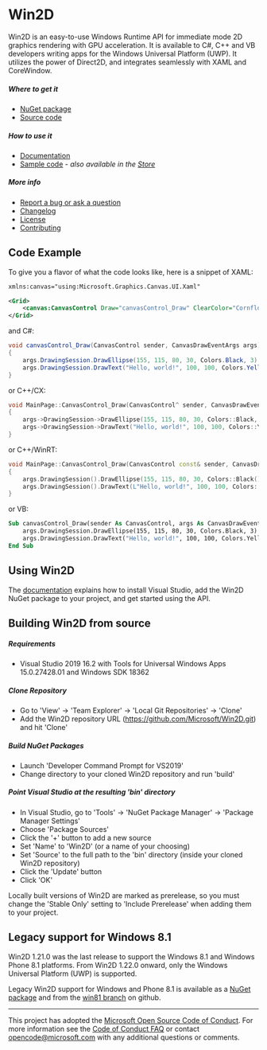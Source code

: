 # Win2D

Win2D is an easy-to-use Windows Runtime API for immediate mode 2D graphics
rendering with GPU acceleration. It is available to C#, C++ and VB developers
writing apps for the Windows Universal Platform (UWP). It utilizes the power
of Direct2D, and integrates seamlessly with XAML and CoreWindow.

##### Where to get it
- [NuGet package](http://www.nuget.org/packages/Win2D.uwp)
- [Source code](http://github.com/Microsoft/Win2D)

##### How to use it
- [Documentation](http://microsoft.github.io/Win2D)
- [Sample code](http://github.com/Microsoft/Win2D-samples) -
    *also available in the [Store](https://www.microsoft.com/store/apps/9NBLGGGXWT9F)*

##### More info
- [Report a bug or ask a question](http://github.com/Microsoft/Win2D/issues)
- [Changelog](http://github.com/Microsoft/Win2D/blob/master/CHANGELOG.md)
- [License](http://opensource.org/licenses/MIT)
- [Contributing](http://github.com/Microsoft/Win2D/blob/master/CONTRIBUTING.md)

## Code Example
To give you a flavor of what the code looks like, here is a snippet of XAML:
```xml
xmlns:canvas="using:Microsoft.Graphics.Canvas.UI.Xaml"

<Grid>
    <canvas:CanvasControl Draw="canvasControl_Draw" ClearColor="CornflowerBlue" />
</Grid>
```
and C#:
```cs
void canvasControl_Draw(CanvasControl sender, CanvasDrawEventArgs args)
{
    args.DrawingSession.DrawEllipse(155, 115, 80, 30, Colors.Black, 3);
    args.DrawingSession.DrawText("Hello, world!", 100, 100, Colors.Yellow);
}
```
or C++/CX:
```cpp
void MainPage::CanvasControl_Draw(CanvasControl^ sender, CanvasDrawEventArgs^ args)
{
    args->DrawingSession->DrawEllipse(155, 115, 80, 30, Colors::Black, 3);
    args->DrawingSession->DrawText("Hello, world!", 100, 100, Colors::Yellow);
}
```
or C++/WinRT:
```cpp
void MainPage::CanvasControl_Draw(CanvasControl const& sender, CanvasDrawEventArgs const& args)
{
    args.DrawingSession().DrawEllipse(155, 115, 80, 30, Colors::Black(), 3);
    args.DrawingSession().DrawText(L"Hello, world!", 100, 100, Colors::Yellow());
}
```
or VB:
```vb
Sub canvasControl_Draw(sender As CanvasControl, args As CanvasDrawEventArgs)
    args.DrawingSession.DrawEllipse(155, 115, 80, 30, Colors.Black, 3)
    args.DrawingSession.DrawText("Hello, world!", 100, 100, Colors.Yellow)
End Sub
```

## Using Win2D

The [documentation](http://microsoft.github.io/Win2D) explains how to install Visual 
Studio, add the Win2D NuGet package to your project, and get started using the API.

## Building Win2D from source

##### Requirements
- Visual Studio 2019 16.2 with Tools for Universal Windows Apps 15.0.27428.01 and Windows SDK 18362

##### Clone Repository
- Go to 'View' -> 'Team Explorer' -> 'Local Git Repositories' -> 'Clone'
- Add the Win2D repository URL (https://github.com/Microsoft/Win2D.git) and hit 'Clone'

##### Build NuGet Packages
- Launch 'Developer Command Prompt for VS2019'
- Change directory to your cloned Win2D repository and run 'build'

##### Point Visual Studio at the resulting 'bin' directory
- In Visual Studio, go to 'Tools' -> 'NuGet Package Manager' -> 'Package Manager Settings'
- Choose 'Package Sources'
- Click the '+' button to add a new source
- Set 'Name' to 'Win2D' (or a name of your choosing)
- Set 'Source' to the full path to the 'bin' directory (inside your cloned Win2D repository)
- Click the 'Update' button
- Click 'OK'

Locally built versions of Win2D are marked as prerelease, so you must change the 'Stable 
Only' setting to 'Include Prerelease' when adding them to your project.

## Legacy support for Windows 8.1
Win2D 1.21.0 was the last release to support the Windows 8.1 and Windows Phone 8.1 
platforms. From Win2D 1.22.0 onward, only the Windows Universal Platform (UWP) is 
supported.

Legacy Win2D support for Windows and Phone 8.1 is available as a
[NuGet package](http://www.nuget.org/packages/Win2D.win81) and from the
[win81 branch](https://github.com/Microsoft/Win2D/tree/win81) on github.

---
This project has adopted the [Microsoft Open Source Code of Conduct](https://opensource.microsoft.com/codeofconduct/).
For more information see the [Code of Conduct FAQ](https://opensource.microsoft.com/codeofconduct/faq/) or contact
[opencode@microsoft.com](mailto:opencode@microsoft.com) with any additional questions or comments.
